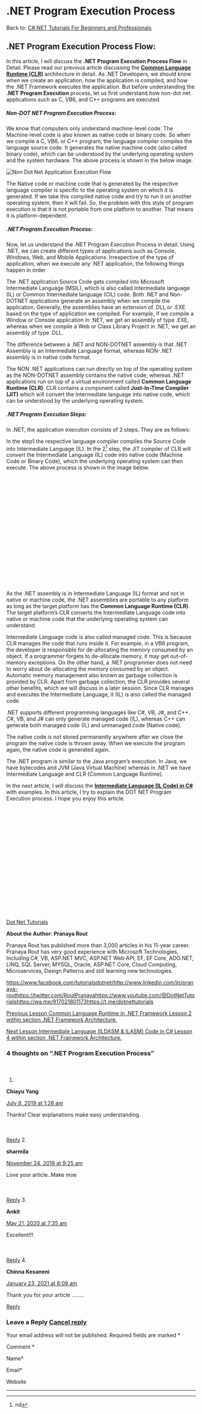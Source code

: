 # .NET Program Execution Process

Back to: [C#.NET Tutorials For Beginners and Professionals](https://dotnettutorials.net/course/csharp-dot-net-tutorials/)

## **.NET Program Execution Process Flow:**

In this article, I will discuss the **.NET**  **Program Execution Process Flow** in Detail. Please read our previous article discussing the [**Common Language Runtime (CLR)**](https://dotnettutorials.net/lesson/common-language-runtime-dotnet/) architecture in detail. As .NET Developers, we should know when we create an application, how the application is compiled, and how the .NET Framework executes the application. But before understanding the **.NET**  **Program Execution** process, let us first understand how non-dot net applications such as C, VB6, and C++ programs are executed.

##### **Non-DOT NET**  **Program Execution** **Process**:

We know that computers only understand machine-level code. The Machine-level code is also known as native code or binary code. So when we compile a C, VB6, or C++ program, the language compiler compiles the language source code. It generates the native machine code (also called binary code), which can be understood by the underlying operating system and the system hardware. The above process is shown in the below image.

![Non Dot Net Application Execution Flow](https://dotnettutorials.net/wp-content/uploads/2018/07/Non-Dot-Net-Application-Execution-Flow.png?ezimgfmt=rs%3Adevice%2Frscb8-1 "Non Dot Net Application Execution Flow")

The Native code or machine code that is generated by the respective language compiler is specific to the operating system on which it is generated. If we take this compiled native code and try to run it on another operating system, then it will fail. So, the problem with this style of program execution is that it is not portable from one platform to another. That means it is platform-dependent.

##### **.NET Program Execution Process:**

Now, let us understand the .NET Program Execution Process in detail. Using .NET, we can create different types of applications such as Console, Windows, Web, and Mobile Applications. Irrespective of the type of application, when we execute any .NET application, the following things happen in order

The .NET application Source Code gets compiled into Microsoft Intermediate Language (MSIL), which is also called Intermediate language (IL) or Common Intermediate language (CIL) code. Both .NET and Non-DOTNET applications generate an assembly when we compile the application. Generally, the assemblies have an extension of. DLL or .EXE based on the type of application we compiled. For example, if we compile a Window or Console application in .NET, we get an assembly of type .EXE, whereas when we compile a Web or Class Library Project in .NET, we get an assembly of type .DLL.

The difference between a .NET and NON-DOTNET assembly is that .NET Assembly is an Intermediate Language format, whereas NON-.NET assembly is in native code format.

The NON .NET applications can run directly on top of the operating system as the NON-DOTNET assembly contains the native code, whereas .NET applications run on top of a virtual environment called **Common Language Runtime (CLR)**. CLR contains a component called **Just-In-Time Compiler (JIT)** which will convert the Intermediate language into native code, which can be understood by the underlying operating system.

##### **.NET Program Execution Steps:**

In .NET, the application execution consists of 2 steps. They are as follows:

In the step1 the respective language compiler compiles the Source Code into Intermediate Language (IL). In the 2[^nd] step, the JIT compiler of CLR will convert the Intermediate Language (IL) code into native code (Machine Code or Binary Code), which the underlying operating system can then execute. The above process is shown in the image below.

![.NET Program Execution Process Flow](data:image/svg+xml,%3Csvg%20xmlns=%22http://www.w3.org/2000/svg%22%20width=%221100%22%20height=%22633%22%3E%3C/svg%3E ".NET Program Execution Process Flow")

As the .NET assembly is in Intermediate Language (IL) format and not in native or machine code, the .NET assemblies are portable to any platform as long as the target platform has the **Common Language Runtime (CLR)**. The target platform’s CLR converts the Intermediate Language code into native or machine code that the underlying operating system can understand.

Intermediate Language code is also called managed code. This is because CLR manages the code that runs inside it. For example, in a VB6 program, the developer is responsible for de-allocating the memory consumed by an object. If a programmer forgets to de-allocate memory, it may get out-of-memory exceptions. On the other hand, a .NET programmer does not need to worry about de-allocating the memory consumed by an object. Automatic memory management also known as garbage collection is provided by CLR. Apart from garbage collection, the CLR provides several other benefits, which we will discuss in a later session. Since CLR manages and executes the Intermediate Language, it (IL) is also called the managed code.

.NET supports different programming languages like C#, VB, J#, and C++. C#, VB, and J# can only generate managed code (IL), whereas C++ can generate both managed code (IL) and unmanaged code (Native code).

The native code is not stored permanently anywhere after we close the program the native code is thrown away. When we execute the program again, the native code is generated again.

The .NET program is similar to the Java program’s execution. In Java, we have bytecodes and JVM (Java Virtual Machine) whereas in .NET we have Intermediate Language and CLR (Common Language Runtime).

In the next article, I will discuss the [**Intermediate Language (IL Code) in C#**](https://dotnettutorials.net/lesson/intermediate-language/) with examples. In this article, I try to explain the DOT NET Program Execution process. I hope you enjoy this article. 

[![dotnettutorials 1280x720](data:image/svg+xml,%3Csvg%20xmlns=%22http://www.w3.org/2000/svg%22%20width=%221280%22%20height=%22720%22%3E%3C/svg%3E)](https://dotnettutorials.net/pranaya-rout/)

[Dot Net Tutorials](https://dotnettutorials.net/pranaya-rout/)

**About the Author: Pranaya Rout**

Pranaya Rout has published more than 3,000 articles in his 11-year career. Pranaya Rout has very good experience with Microsoft Technologies, Including C#, VB, ASP.NET MVC, ASP.NET Web API, EF, EF Core, ADO.NET, LINQ, SQL Server, MYSQL, Oracle, ASP.NET Core, Cloud Computing, Microservices, Design Patterns and still learning new technologies.

https://www.facebook.com/tutorialsdotnet/http://www.linkedin.com/in/pranaya-routhttps://twitter.com/RoutPranayahttps://www.youtube.com/@DotNetTutorialshttps://wa.me/917021801173https://t.me/dotnettutorials

[Previous Lesson
Common Language Runtime in .NET Framework
Lesson 2 within section .NET Framework Architecture.](https://dotnettutorials.net/lesson/common-language-runtime-dotnet/)

[Next Lesson
Intermediate Language (ILDASM & ILASM) Code in C#
Lesson 4 within section .NET Framework Architecture.](https://dotnettutorials.net/lesson/intermediate-language/)

### 4 thoughts on “.NET Program Execution Process”

1. ![](data:image/svg+xml,%3Csvg%20xmlns=%22http://www.w3.org/2000/svg%22%20width=%2250%22%20height=%2250%22%3E%3C/svg%3E)

**Chiayu Yang**

[July 8, 2019 at 1:26 am](https://dotnettutorials.net/lesson/dotnet-program-execution-process/#comment-252)

Thanks! Clear explanations make easy understanding.

[Reply](https://dotnettutorials.net/lesson/dotnet-program-execution-process//#comment-252)
2. ![](data:image/svg+xml,%3Csvg%20xmlns=%22http://www.w3.org/2000/svg%22%20width=%2250%22%20height=%2250%22%3E%3C/svg%3E)

**sharmila**

[November 24, 2019 at 9:25 am](https://dotnettutorials.net/lesson/dotnet-program-execution-process/#comment-499)

Love your article..Make moe

[Reply](https://dotnettutorials.net/lesson/dotnet-program-execution-process//#comment-499)
3. ![](data:image/svg+xml,%3Csvg%20xmlns=%22http://www.w3.org/2000/svg%22%20width=%2250%22%20height=%2250%22%3E%3C/svg%3E)

**Ankit**

[May 21, 2020 at 7:35 am](https://dotnettutorials.net/lesson/dotnet-program-execution-process/#comment-932)

Excellent!!!

[Reply](https://dotnettutorials.net/lesson/dotnet-program-execution-process//#comment-932)
4. ![](data:image/svg+xml,%3Csvg%20xmlns=%22http://www.w3.org/2000/svg%22%20width=%2250%22%20height=%2250%22%3E%3C/svg%3E)

**Chinna Kesaneni**

[January 23, 2021 at 8:09 am](https://dotnettutorials.net/lesson/dotnet-program-execution-process/#comment-1693)

Thank you for your article ……..

[Reply](https://dotnettutorials.net/lesson/dotnet-program-execution-process//#comment-1693)

### Leave a Reply [Cancel reply](/lesson/dotnet-program-execution-process/#respond)

Your email address will not be published. Required fields are marked \*

Comment \* 

Name\*

Email\*

Website

---

[^nd]: nd
